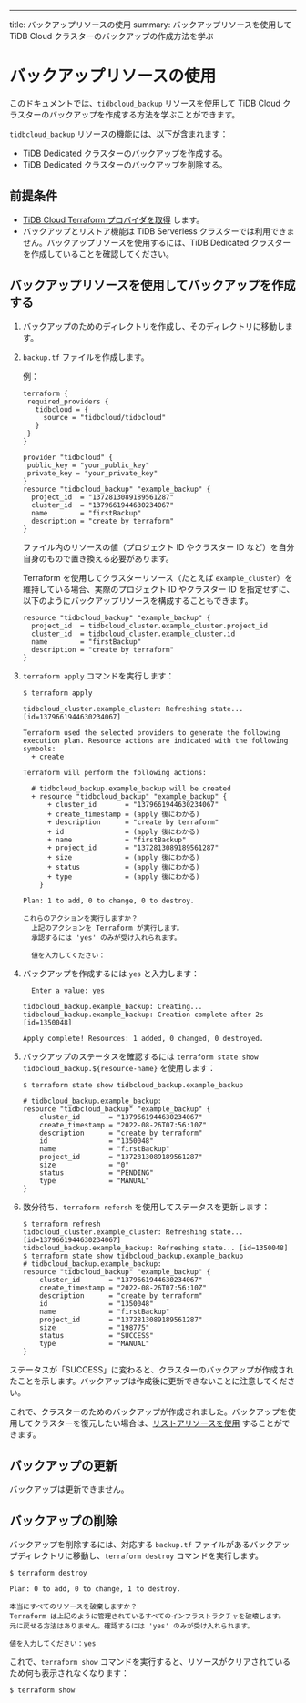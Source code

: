 ---
title: バックアップリソースの使用
summary: バックアップリソースを使用して TiDB Cloud クラスターのバックアップの作成方法を学ぶ

# バックアップリソースの使用

このドキュメントでは、`tidbcloud_backup` リソースを使用して TiDB Cloud クラスターのバックアップを作成する方法を学ぶことができます。

`tidbcloud_backup` リソースの機能には、以下が含まれます：

- TiDB Dedicated クラスターのバックアップを作成する。
- TiDB Dedicated クラスターのバックアップを削除する。

## 前提条件

- [TiDB Cloud Terraform プロバイダを取得](/tidb-cloud/terraform-get-tidbcloud-provider.md) します。
- バックアップとリストア機能は TiDB Serverless クラスターでは利用できません。バックアップリソースを使用するには、TiDB Dedicated クラスターを作成していることを確認してください。

## バックアップリソースを使用してバックアップを作成する

1. バックアップのためのディレクトリを作成し、そのディレクトリに移動します。

2. `backup.tf` ファイルを作成します。

    例：

    ```
    terraform {
     required_providers {
       tidbcloud = {
         source = "tidbcloud/tidbcloud"
       }
     }
   }

   provider "tidbcloud" {
     public_key = "your_public_key"
     private_key = "your_private_key"
   }
    resource "tidbcloud_backup" "example_backup" {
      project_id  = "1372813089189561287"
      cluster_id  = "1379661944630234067"
      name        = "firstBackup"
      description = "create by terraform"
    }
    ```

    ファイル内のリソースの値（プロジェクト ID やクラスター ID など）を自分自身のもので置き換える必要があります。

    Terraform を使用してクラスターリソース（たとえば `example_cluster`）を維持している場合、実際のプロジェクト ID やクラスター ID を指定せずに、以下のようにバックアップリソースを構成することもできます。

    ```
    resource "tidbcloud_backup" "example_backup" {
      project_id  = tidbcloud_cluster.example_cluster.project_id
      cluster_id  = tidbcloud_cluster.example_cluster.id
      name        = "firstBackup"
      description = "create by terraform"
    }
    ```

3. `terraform apply` コマンドを実行します：

    ```
    $ terraform apply

    tidbcloud_cluster.example_cluster: Refreshing state... [id=1379661944630234067]

    Terraform used the selected providers to generate the following execution plan. Resource actions are indicated with the following symbols:
      + create

    Terraform will perform the following actions:

      # tidbcloud_backup.example_backup will be created
      + resource "tidbcloud_backup" "example_backup" {
          + cluster_id       = "1379661944630234067"
          + create_timestamp = (apply 後にわかる)
          + description      = "create by terraform"
          + id               = (apply 後にわかる)
          + name             = "firstBackup"
          + project_id       = "1372813089189561287"
          + size             = (apply 後にわかる)
          + status           = (apply 後にわかる)
          + type             = (apply 後にわかる)
        }

    Plan: 1 to add, 0 to change, 0 to destroy.

    これらのアクションを実行しますか？
      上記のアクションを Terraform が実行します。
      承認するには 'yes' のみが受け入れられます。

      値を入力してください：
    ```

4. バックアップを作成するには `yes` と入力します：

    ```
      Enter a value: yes

    tidbcloud_backup.example_backup: Creating...
    tidbcloud_backup.example_backup: Creation complete after 2s [id=1350048]

    Apply complete! Resources: 1 added, 0 changed, 0 destroyed.

    ```

5. バックアップのステータスを確認するには `terraform state show tidbcloud_backup.${resource-name}` を使用します：

    ```
    $ terraform state show tidbcloud_backup.example_backup

    # tidbcloud_backup.example_backup:
    resource "tidbcloud_backup" "example_backup" {
        cluster_id       = "1379661944630234067"
        create_timestamp = "2022-08-26T07:56:10Z"
        description      = "create by terraform"
        id               = "1350048"
        name             = "firstBackup"
        project_id       = "1372813089189561287"
        size             = "0"
        status           = "PENDING"
        type             = "MANUAL"
    }
    ```

6. 数分待ち、`terraform refersh` を使用してステータスを更新します：

    ```
    $ terraform refresh
    tidbcloud_cluster.example_cluster: Refreshing state... [id=1379661944630234067]
    tidbcloud_backup.example_backup: Refreshing state... [id=1350048]
    $ terraform state show tidbcloud_backup.example_backup
    # tidbcloud_backup.example_backup:
    resource "tidbcloud_backup" "example_backup" {
        cluster_id       = "1379661944630234067"
        create_timestamp = "2022-08-26T07:56:10Z"
        description      = "create by terraform"
        id               = "1350048"
        name             = "firstBackup"
        project_id       = "1372813089189561287"
        size             = "198775"
        status           = "SUCCESS"
        type             = "MANUAL"
    }
    ```

ステータスが「SUCCESS」に変わると、クラスターのバックアップが作成されたことを示します。バックアップは作成後に更新できないことに注意してください。

これで、クラスターのためのバックアップが作成されました。バックアップを使用してクラスターを復元したい場合は、[リストアリソースを使用](/tidb-cloud/terraform-use-restore-resource.md) することができます。

## バックアップの更新

バックアップは更新できません。

## バックアップの削除

バックアップを削除するには、対応する `backup.tf` ファイルがあるバックアップディレクトリに移動し、`terraform destroy` コマンドを実行します。

```
$ terraform destroy

Plan: 0 to add, 0 to change, 1 to destroy.

本当にすべてのリソースを破棄しますか？
Terraform は上記のように管理されているすべてのインフラストラクチャを破壊します。
元に戻せる方法はありません。確認するには 'yes' のみが受け入れられます。

値を入力してください：yes
```

これで、`terraform show` コマンドを実行すると、リソースがクリアされているため何も表示されなくなります：

```
$ terraform show
```